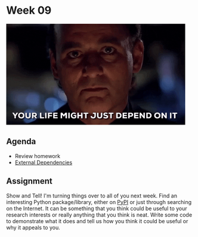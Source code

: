 # Week 09

![billmurray](assets/depends.gif)

## Agenda
- Review homework
- [External Dependencies](lesson.md) 

## Assignment

Show and Tell! I'm turning things over to all of you next week. Find an interesting Python package/library, either on [PyPI](https://pypi.org/) or just through searching on the Internet. It can be something that you think could be useful to your research interests or really anything that you think is neat. Write some code to demonstrate what it does and tell us how you think it could be useful or why it appeals to you.
